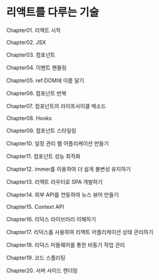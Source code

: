 # 리액트를 다루는 기술
Chapter01. 리액트 시작

Chapter02. JSX

Chapter03. 컴포넌트

Chapter04. 이벤트 핸들링

Chapter05. ref:DOM에 이름 달기

Chapter06. 컴포넌트 반복

Chapter07. 컴포넌트의 라이프사이클 메소드

Chapter08. Hooks

Chapter09. 컴포넌트 스타일링

Chapter10. 일정 관리 웹 어플리케이션 만들기

Chapter11. 컴포넌트 성능 최적화

Chapter12. immer를 이용하여 더 쉽게 불변성 유지하기

Chapter13. 리액트 라우터로 SPA 개발하기

Chapter14. 외부 API를 연동하여 뉴스 뷰어 만들기

Chapter15. Context API

Chapter16. 리덕스 라이브러리 이해하기

Chapter17. 리덕스를 사용하여 리액트 어플리케이션 상태 관리하기

Chapter18. 리덕스 미들웨어를 통한 비동기 작업 관리

Chapter19. 코드 스플리팅

Chapter20. 서버 사이드 렌더링
